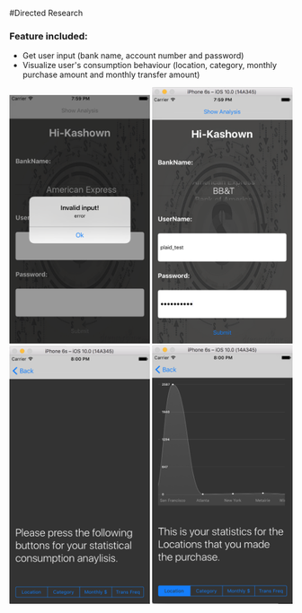 #Directed Research

### Feature included:
- Get user input (bank name, account number and password)
- Visualize user's consumption behaviour (location, category, monthly purchase amount and monthly transfer amount)

<img src = "picture/1.png" width = "250"></img>  <img src = "picture/2.png" width = "250"></img> <br>
<img src = "picture/3.png" width = "250"></img>  <img src = "picture/4.png" width = "250"></img> <br>
